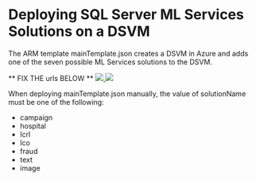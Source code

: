 # Deploying SQL Server ML Services Solutions on a DSVM

The ARM template mainTemplate.json creates a DSVM in Azure and adds one of the seven possible ML Services solutions to the DSVM.

** FIX THE urls BELOW **
<a href='https://portal.azure.com/#blade/Microsoft_Azure_Compute/CreateMultiVmWizardBlade/internal_bladeCallId/anything/internal_bladeCallerParams/{"initialData":{},"providerConfig":{"createUiDefinition":"https%3A%2F%2Fraw.githubusercontent.com%2FMicrosoft%2FML-Server%2Fmarketplace%2FResources%2FcreateUiDefinition.json"}}' target="_blank">
    <img src="http://azuredeploy.net/deploybutton.png" />
</a>
<a href="http://armviz.io/#/?load=https%3A%2F%2Fraw.githubusercontent.com%2FMicrosoft%2FML-Server%2Fmarketplace%2FResources%2FmainTemplate.json" target="_blank">
    <img src="http://armviz.io/visualizebutton.png"/>
</a>

When deploying mainTemplate.json manually, the value of solutionName must be one of the following:

* campaign
* hospital
* lcrl
* lco
* fraud
* text
* image